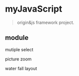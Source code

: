 # myJavaScript
> origin&amp;js framework project.

## module

mutiple select

picture zoom

water fall layout
